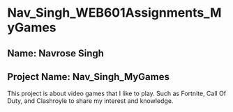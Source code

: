 # Nav_Singh_WEB601Assignments_MyGames

## Name: Navrose Singh
## Project Name: Nav_Singh_MyGames

This project is about video games that I like to play. Such as Fortnite, Call Of Duty, and Clashroyle to share my interest and knowledge.
